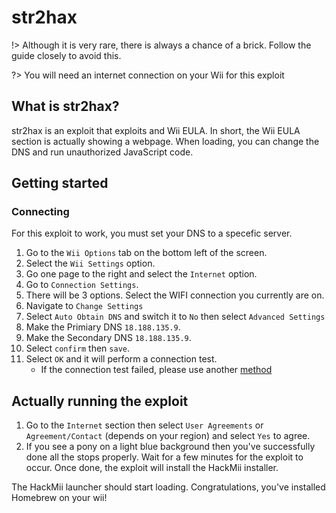 # str2hax

!> Although it is very rare, there is always a chance of a brick. Follow the guide closely to avoid this.

?> You will need an internet connection on your Wii for this exploit

## What is str2hax?

str2hax is an exploit that exploits and Wii EULA. In short, the Wii EULA section is actually showing a webpage. When loading, you can change the DNS and run unauthorized JavaScript code.

## Getting started

### Connecting

For this exploit to work, you must set your DNS to a specefic server.

1. Go to the ``Wii Options`` tab on the bottom left of the screen.
2. Select the ``Wii Settings`` option.
3. Go one page to the right and select the `Internet` option.
4. Go to ``Connection Settings``.
5. There will be 3 options. Select the WIFI connection you currently are on.
6. Navigate to ``Change Settings``
7. Select ``Auto Obtain DNS`` and switch it to `No` then select `Advanced Settings`
8. Make the Primiary DNS ``18.188.135.9``. 
9. Make the Secondary DNS ``18.188.135.9``. 
10. Select `confirm` then `save`.
11. Select `OK` and it will perform a connection test.
    - If the connection test failed, please use another [method](chooseyourexploit)

## Actually running the exploit

1. Go to the ``Internet`` section then select ``User Agreements`` or ``Agreement/Contact`` (depends on your region) and select `Yes` to agree.
2. If you see a pony on a light blue background then you've successfully done all the stops properly. Wait for a few minutes for the exploit to occur. Once done, the exploit will install the HackMii installer.

The HackMii launcher should start loading. Congratulations, you've installed Homebrew on your wii!

